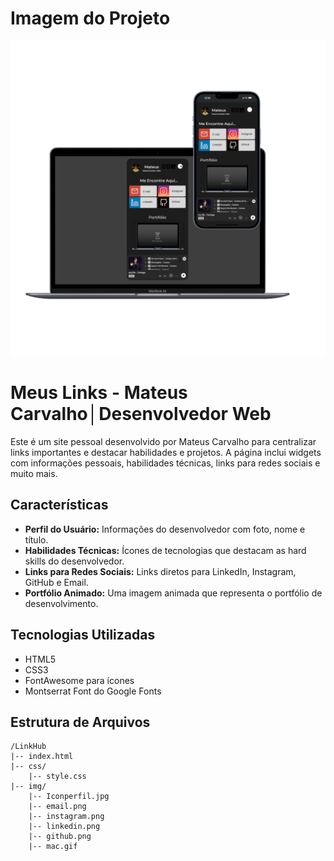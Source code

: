 # Imagem do Projeto
![Imagem do Projeto](./img/prévia.png "Portifólio do Mateus")

# Meus Links - Mateus Carvalho│Desenvolvedor Web

Este é um site pessoal desenvolvido por Mateus Carvalho para centralizar links importantes e destacar habilidades e projetos. A página inclui widgets com informações pessoais, habilidades técnicas, links para redes sociais e muito mais.

## Características

- **Perfil do Usuário:** Informações do desenvolvedor com foto, nome e título.
- **Habilidades Técnicas:** Ícones de tecnologias que destacam as hard skills do desenvolvedor.
- **Links para Redes Sociais:** Links diretos para LinkedIn, Instagram, GitHub e Email.
- **Portfólio Animado:** Uma imagem animada que representa o portfólio de desenvolvimento.

## Tecnologias Utilizadas

- HTML5
- CSS3
- FontAwesome para ícones
- Montserrat Font do Google Fonts

## Estrutura de Arquivos

```plaintext
/LinkHub
|-- index.html
|-- css/
    |-- style.css
|-- img/
    |-- Iconperfil.jpg
    |-- email.png
    |-- instagram.png
    |-- linkedin.png
    |-- github.png
    |-- mac.gif

